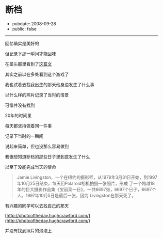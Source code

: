# 断档

- pubdate: 2008-09-28
- public: false

--------------------------


回忆确实是美好的

但记录下那一瞬间才能回味



在菜头那里看到了[这篇文](http://www.hecaitou.net/?p=3491)

其实之前以在多处看到这个游戏了

我也试着去找我出生的那天他身边发生了什么事

以什么样的照片记录了当时的情景

可惜并没有找到



20年的时间里

每天都坚持做着同一件事

记录下当时的一瞬间

说起来简单，但也没那么容易做到



我很想知道断档的那些日子里到底发生了什么

以至于没能完成当天的使命





> Jamie Livingston，一个在纽约的摄影师，从1979年3月31日开始，到1997年10月25日结束，每天用Polaroid相机拍摄一张照片，形成 了一个跨越18年的巨大摄影作品集《宝丽莱一日》，一共6697张，6697个日子，6697个人。1997年10月5日是最后一张，因为 Livingston在那天死了。



有兴趣的同学可以去找自己的那天

[http://photooftheday.hughcrawford.com/](http://photooftheday.hughcrawford.com/)





并没有找到照片的泡泡上
